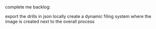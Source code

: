 complete me
backlog:

export the drills in json locally
create a dynamic filing system where the image is created next to the overall process
